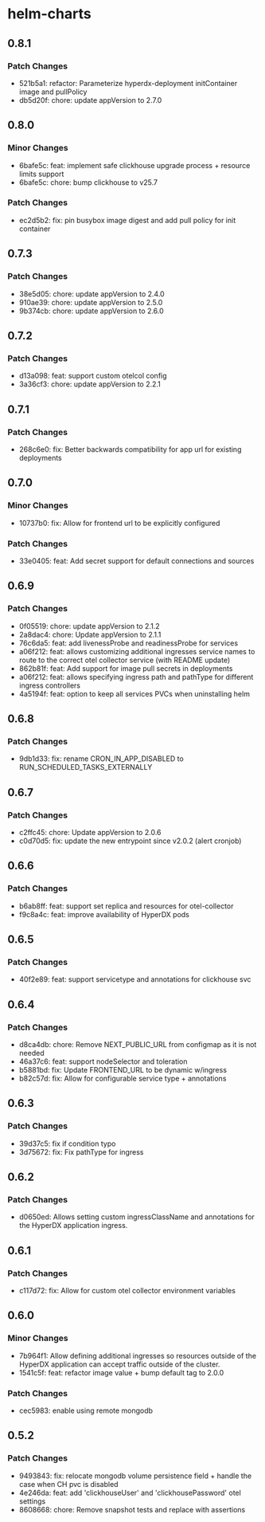 # helm-charts

## 0.8.1

### Patch Changes

- 521b5a1: refactor: Parameterize hyperdx-deployment initContainer image and pullPolicy
- db5d20f: chore: update appVersion to 2.7.0

## 0.8.0

### Minor Changes

- 6bafe5c: feat: implement safe clickhouse upgrade process + resource limits support
- 6bafe5c: chore: bump clickhouse to v25.7

### Patch Changes

- ec2d5b2: fix: pin busybox image digest and add pull policy for init container

## 0.7.3

### Patch Changes

- 38e5d05: chore: update appVersion to 2.4.0
- 910ae39: chore: update appVersion to 2.5.0
- 9b374cb: chore: update appVersion to 2.6.0

## 0.7.2

### Patch Changes

- d13a098: feat: support custom otelcol config
- 3a36cf3: chore: update appVersion to 2.2.1

## 0.7.1

### Patch Changes

- 268c6e0: fix: Better backwards compatibility for app url for existing deployments

## 0.7.0

### Minor Changes

- 10737b0: fix: Allow for frontend url to be explicitly configured

### Patch Changes

- 33e0405: feat: Add secret support for default connections and sources

## 0.6.9

### Patch Changes

- 0f05519: chore: update appVersion to 2.1.2
- 2a8dac4: chore: Update appVersion to 2.1.1
- 76c6da5: feat: add livenessProbe and readinessProbe for services
- a06f212: feat: allows customizing additional ingresses service names to route to the correct otel collector service (with README update)
- 862b81f: feat: Add support for image pull secrets in deployments
- a06f212: feat: allows specifying ingress path and pathType for different ingress controllers
- 4a5194f: feat: option to keep all services PVCs when uninstalling helm

## 0.6.8

### Patch Changes

- 9db1d33: fix: rename CRON_IN_APP_DISABLED to RUN_SCHEDULED_TASKS_EXTERNALLY

## 0.6.7

### Patch Changes

- c2ffc45: chore: Update appVersion to 2.0.6
- c0d70d5: fix: update the new entrypoint since v2.0.2 (alert cronjob)

## 0.6.6

### Patch Changes

- b6ab8ff: feat: support set replica and resources for otel-collector
- f9c8a4c: feat: improve availability of HyperDX pods

## 0.6.5

### Patch Changes

- 40f2e89: feat: support servicetype and annotations for clickhouse svc

## 0.6.4

### Patch Changes

- d8ca4db: chore: Remove NEXT_PUBLIC_URL from configmap as it is not needed
- 46a37c6: feat: support nodeSelector and toleration
- b5881bd: fix: Update FRONTEND_URL to be dynamic w/ingress
- b82c57d: fix: Allow for configurable service type + annotations

## 0.6.3

### Patch Changes

- 39d37c5: fix if condition typo
- 3d75672: fix: Fix pathType for ingress

## 0.6.2

### Patch Changes

- d0650ed: Allows setting custom ingressClassName and annotations for the HyperDX application ingress.

## 0.6.1

### Patch Changes

- c117d72: fix: Allow for custom otel collector environment variables

## 0.6.0

### Minor Changes

- 7b964f1: Allow defining additional ingresses so resources outside of the HyperDX application can accept traffic outside of the cluster.
- 1541c5f: feat: refactor image value + bump default tag to 2.0.0

### Patch Changes

- cec5983: enable using remote mongodb

## 0.5.2

### Patch Changes

- 9493843: fix: relocate mongodb volume persistence field + handle the case when CH pvc is disabled
- 4e246da: feat: add 'clickhouseUser' and 'clickhousePassword' otel settings
- 8608668: chore: Remove snapshot tests and replace with assertions
